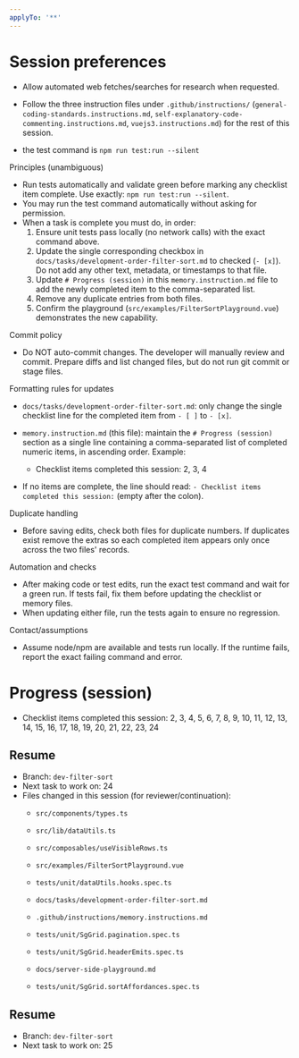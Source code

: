 ```yaml
---
applyTo: '**'
---
```


# Session preferences

- Allow automated web fetches/searches for research when requested.
- Follow the three instruction files under `.github/instructions/` (`general-coding-standards.instructions.md`, `self-explanatory-code-commenting.instructions.md`, `vuejs3.instructions.md`) for the rest of this session.

- the test command is `npm run test:run --silent`

Principles (unambiguous)

- Run tests automatically and validate green before marking any checklist item complete. Use exactly: `npm run test:run --silent`.
- You may run the test command automatically without asking for permission.
- When a task is complete you must do, in order:
  1.  Ensure unit tests pass locally (no network calls) with the exact command above.
  2.  Update the single corresponding checkbox in `docs/tasks/development-order-filter-sort.md` to checked (`- [x]`). Do not add any other text, metadata, or timestamps to that file.
  3.  Update `# Progress (session)` in this `memory.instruction.md` file to add the newly completed item to the comma-separated list.
  4.  Remove any duplicate entries from both files.
  5.  Confirm the playground (`src/examples/FilterSortPlayground.vue`) demonstrates the new capability.

Commit policy

- Do NOT auto-commit changes. The developer will manually review and commit. Prepare diffs and list changed files, but do not run git commit or stage files.

Formatting rules for updates

- `docs/tasks/development-order-filter-sort.md`: only change the single checklist line for the completed item from `- [ ]` to `- [x]`.
- `memory.instruction.md` (this file): maintain the `# Progress (session)` section as a single line containing a comma-separated list of completed numeric items, in ascending order. Example:
  - Checklist items completed this session: 2, 3, 4

- If no items are complete, the line should read: `- Checklist items completed this session:` (empty after the colon).

Duplicate handling

- Before saving edits, check both files for duplicate numbers. If duplicates exist remove the extras so each completed item appears only once across the two files' records.

Automation and checks

- After making code or test edits, run the exact test command and wait for a green run. If tests fail, fix them before updating the checklist or memory files.
- When updating either file, run the tests again to ensure no regression.

Contact/assumptions

- Assume node/npm are available and tests run locally. If the runtime fails, report the exact failing command and error.

# Progress (session)

- Checklist items completed this session: 2, 3, 4, 5, 6, 7, 8, 9, 10, 11, 12, 13, 14, 15, 16, 17, 18, 19, 20, 21, 22, 23, 24

## Resume

- Branch: `dev-filter-sort`
- Next task to work on: 24
- Files changed in this session (for reviewer/continuation):
  - `src/components/types.ts`
  - `src/lib/dataUtils.ts`
  - `src/composables/useVisibleRows.ts`
  - `src/examples/FilterSortPlayground.vue`
  - `tests/unit/dataUtils.hooks.spec.ts`
  - `docs/tasks/development-order-filter-sort.md`
  - `.github/instructions/memory.instructions.md`
  - `tests/unit/SgGrid.pagination.spec.ts`
  - `tests/unit/SgGrid.headerEmits.spec.ts`
  - `docs/server-side-playground.md`

  - `tests/unit/SgGrid.sortAffordances.spec.ts`

## Resume

- Branch: `dev-filter-sort`
- Next task to work on: 25
